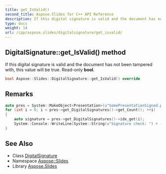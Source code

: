 ```yaml
---
title: get_IsValid()
second_title: Aspose.Slides for C++ API Reference
description: If this digital signature is valid and the document has not been tampered with, this value will be true. Read-only bool.
type: docs
weight: 14
url: /cpp/aspose.slides/digitalsignature/get_isvalid/
---
```

## DigitalSignature::get_IsValid() method


If this digital signature is valid and the document has not been tampered with, this value will be true. Read-only **bool**.

```cpp
bool Aspose::Slides::DigitalSignature::get_IsValid() override
```

## Remarks



```cpp
auto pres = System::MakeObject<Presentation>(u"SomePresentationSigned.pptx");
for (int i = 0; i < pres->get_DigitalSignatures()->get_Count(); ++i)
{
    auto signature = pres->get_DigitalSignatures()->idx_get(i);
    System::Console::WriteLine(System::String(u"Signature check: ") + (signature->get_IsValid() ? u"VALID" : u"INVALID"));
}
```

## See Also

* Class [DigitalSignature](./)
* Namespace [Aspose::Slides](../)
* Library [Aspose.Slides](../../)